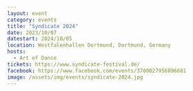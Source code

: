 ```yaml
---
layout: event
category: events
title: "Syndicate 2024"
date: 2023/10/07
datestart: 2024/10/05
location: Westfalenhallen Dortmund, Dortmund, Germany
hosts:
  - Art of Dance
tickets: https://www.syndicate-festival.de/
facebook: https://www.facebook.com/events/3700027956896681
image: /assets/img/events/syndicate-2024.jpg
---
```

